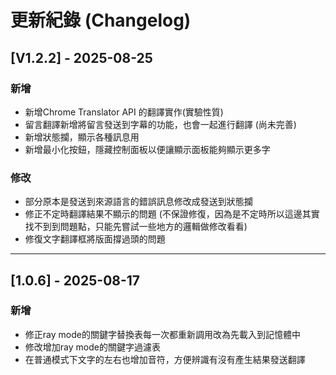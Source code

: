 # 更新紀錄 (Changelog)

## [V1.2.2] - 2025-08-25
### 新增
- 新增Chrome Translator API 的翻譯實作(實驗性質)
- 留言翻譯新增將留言發送到字幕的功能，也會一起進行翻譯 (尚未完善)
- 新增狀態攔，顯示各種訊息用
- 新增最小化按鈕，隱藏控制面板以便讓顯示面板能夠顯示更多字

### 修改
- 部分原本是發送到來源語言的錯誤訊息修改成發送到狀態攔
- 修正不定時翻譯結果不顯示的問題 (不保證修復，因為是不定時所以這邊其實找不到到問題點，只能先嘗試一些地方的邏輯做修改看看)
- 修復文字翻譯框將版面撐過頭的問題

---

## [1.0.6] - 2025-08-17
### 新增
- 修正ray mode的關鍵字替換表每一次都重新調用改為先載入到記憶體中
- 修改增加ray mode的關鍵字過濾表
- 在普通模式下文字的左右也增加音符，方便辨識有沒有產生結果發送翻譯